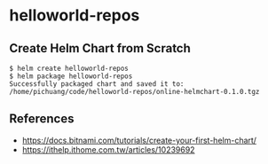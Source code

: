 # helloworld-repos

## Create Helm Chart from Scratch
```
$ helm create helloworld-repos
$ helm package helloworld-repos
Successfully packaged chart and saved it to: /home/pichuang/code/helloworld-repos/online-helmchart-0.1.0.tgz
```


## References
- https://docs.bitnami.com/tutorials/create-your-first-helm-chart/
- https://ithelp.ithome.com.tw/articles/10239692
